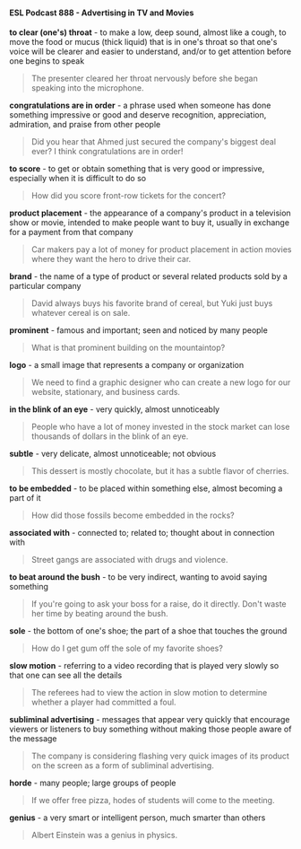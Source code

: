 #### ESL Podcast 888 - Advertising in TV and Movies

**to clear (one's) throat** - to make a low, deep sound, almost like a cough, to
move the food or mucus (thick liquid) that is in one's throat so that one's voice
will be clearer and easier to understand, and/or to get attention before one
begins to speak

> The presenter cleared her throat nervously before she began speaking into the
microphone.

**congratulations are in order** - a phrase used when someone has done
something impressive or good and deserve recognition, appreciation, admiration,
and praise from other people

> Did you hear that Ahmed just secured the company's biggest deal ever? I think
congratulations are in order!

**to score** - to get or obtain something that is very good or impressive, especially
when it is difficult to do so

> How did you score front-row tickets for the concert?

**product placement** - the appearance of a company's product in a television
show or movie, intended to make people want to buy it, usually in exchange for a
payment from that company

> Car makers pay a lot of money for product placement in action movies where
they want the hero to drive their car.

**brand** - the name of a type of product or several related products sold by a
particular company

> David always buys his favorite brand of cereal, but Yuki just buys whatever
cereal is on sale.

**prominent** - famous and important; seen and noticed by many people

> What is that prominent building on the mountaintop?

**logo** - a small image that represents a company or organization

> We need to find a graphic designer who can create a new logo for our website,
stationary, and business cards.

**in the blink of an eye** - very quickly, almost unnoticeably

> People who have a lot of money invested in the stock market can lose
thousands of dollars in the blink of an eye.

**subtle** - very delicate, almost unnoticeable; not obvious

> This dessert is mostly chocolate, but it has a subtle flavor of cherries.

**to be embedded** - to be placed within something else, almost becoming a part
of it

> How did those fossils become embedded in the rocks?

**associated with** - connected to; related to; thought about in connection with

> Street gangs are associated with drugs and violence.

**to beat around the bush** - to be very indirect, wanting to avoid saying
something

> If you're going to ask your boss for a raise, do it directly. Don't waste her time
by beating around the bush.

**sole** - the bottom of one's shoe; the part of a shoe that touches the ground

> How do I get gum off the sole of my favorite shoes?

**slow motion** - referring to a video recording that is played very slowly so that
one can see all the details

> The referees had to view the action in slow motion to determine whether a
player had committed a foul.

**subliminal advertising** - messages that appear very quickly that encourage
viewers or listeners to buy something without making those people aware of the
message

> The company is considering flashing very quick images of its product on the
screen as a form of subliminal advertising.

**horde** - many people; large groups of people

> If we offer free pizza, hodes of students will come to the meeting.

**genius** - a very smart or intelligent person, much smarter than others

> Albert Einstein was a genius in physics.

